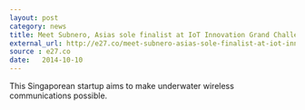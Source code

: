 ```yaml
---
layout: post
category: news
title: Meet Subnero, Asias sole finalist at IoT Innovation Grand Challenge
external_url: http://e27.co/meet-subnero-asias-sole-finalist-at-iot-innovation-grand-challenge-20141009/
source : e27.co
date:   2014-10-10
---
```

This Singaporean startup aims to make underwater wireless communications possible.